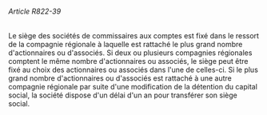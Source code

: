 ###### Article R822-39

Le siège des sociétés de commissaires aux comptes est fixé dans le ressort de la compagnie régionale à laquelle est rattaché le plus grand nombre d'actionnaires ou d'associés. Si deux ou plusieurs compagnies régionales comptent le même nombre d'actionnaires ou associés, le siège peut être fixé au choix des actionnaires ou associés dans l'une de celles-ci. Si le plus grand nombre d'actionnaires ou d'associés est rattaché à une autre compagnie régionale par suite d'une modification de la détention du capital social, la société dispose d'un délai d'un an pour transférer son siège social.

